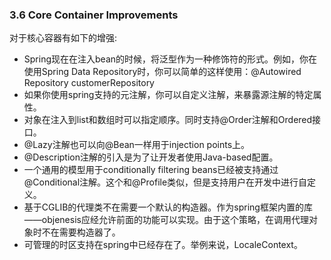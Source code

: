 ### 3.6 Core Container Improvements

对于核心容器有如下的增强:

- Spring现在在注入bean的时候，将泛型作为一种修饰符的形式。例如，你在使用Spring Data Repository时，你可以简单的这样使用：@Autowired Repository<Customer> customerRepository
- 如果你使用spring支持的元注解，你可以自定义注解，来暴露源注解的特定属性。
- 对象在注入到list和数组时可以指定顺序。同时支持@Order注解和Ordered接口。
- @Lazy注解也可以向@Bean一样用于injection points上。
- @Description注解的引入是为了让开发者使用Java-based配置。
- 一个通用的模型用于conditionally filtering beans已经被支持通过@Conditional注解。这个和@Profile类似，但是支持用户在开发中进行自定义。
- 基于CGLIB的代理类不在需要一个默认的构造器。作为spring框架内置的库——objenesis应经允许前面的功能可以实现。由于这个策略，在调用代理对象时不在需要构造器了。
- 可管理的时区支持在spring中已经存在了。举例来说，LocaleContext。